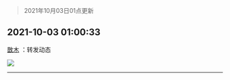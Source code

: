 > 2021年10月03日01点更新
<link rel="stylesheet" href="https://cdn.jsdelivr.net/gh/taotie6/sampleJSON@main/css/photo_show.css">
<meta name="referrer" content="no-referrer" />


 ## 2021-10-03 01:00:33 

 [㪚木](https://www.coolapk.com/feed/30423530?shareKey=MzBkNmE0YjQ0MzNkNjE1ODkxOWQ~) ：转发动态 

<div class="album">
<img class="img-item" src="http://image.coolapk.com/feed/2021/1003/01/1081091_3ea27cb5_4031_4308@1440x4247.jpeg" />
</div>

 ------- 


